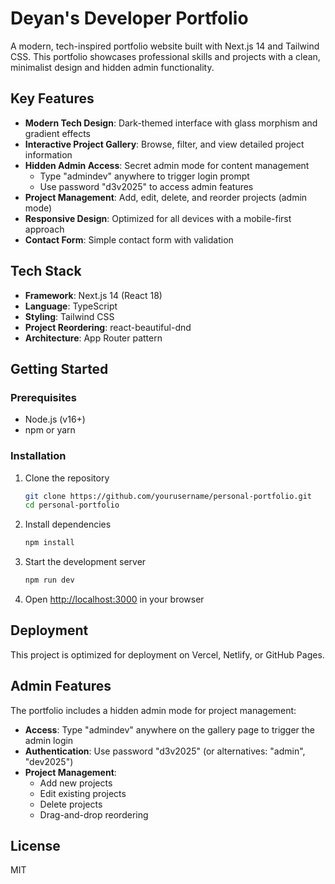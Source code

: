 # Deyan's Developer Portfolio

A modern, tech-inspired portfolio website built with Next.js 14 and Tailwind CSS. This portfolio showcases professional skills and projects with a clean, minimalist design and hidden admin functionality.

## Key Features

- **Modern Tech Design**: Dark-themed interface with glass morphism and gradient effects
- **Interactive Project Gallery**: Browse, filter, and view detailed project information
- **Hidden Admin Access**: Secret admin mode for content management
  - Type "admindev" anywhere to trigger login prompt
  - Use password "d3v2025" to access admin features
- **Project Management**: Add, edit, delete, and reorder projects (admin mode)
- **Responsive Design**: Optimized for all devices with a mobile-first approach
- **Contact Form**: Simple contact form with validation

## Tech Stack

- **Framework**: Next.js 14 (React 18)
- **Language**: TypeScript
- **Styling**: Tailwind CSS
- **Project Reordering**: react-beautiful-dnd
- **Architecture**: App Router pattern

## Getting Started

### Prerequisites

- Node.js (v16+)
- npm or yarn

### Installation

1. Clone the repository
   ```bash
   git clone https://github.com/yourusername/personal-portfolio.git
   cd personal-portfolio
   ```

2. Install dependencies
   ```bash
   npm install
   ```

3. Start the development server
   ```bash
   npm run dev
   ```

4. Open [http://localhost:3000](http://localhost:3000) in your browser

## Deployment

This project is optimized for deployment on Vercel, Netlify, or GitHub Pages.

## Admin Features

The portfolio includes a hidden admin mode for project management:
- **Access**: Type "admindev" anywhere on the gallery page to trigger the admin login
- **Authentication**: Use password "d3v2025" (or alternatives: "admin", "dev2025")
- **Project Management**: 
  - Add new projects
  - Edit existing projects
  - Delete projects
  - Drag-and-drop reordering

## License

MIT
